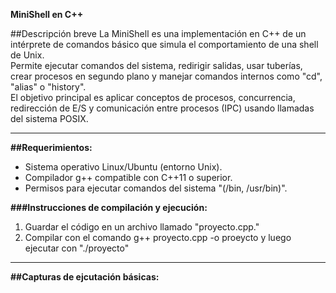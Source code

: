 **MiniShell en C++**

##Descripción breve
La MiniShell es una implementación en C++ de un intérprete de comandos básico que simula el comportamiento de una shell de Unix.  
Permite ejecutar comandos del sistema, redirigir salidas, usar tuberías, crear procesos en segundo plano y manejar comandos internos como "cd", "alias" o "history".  
El objetivo principal es aplicar conceptos de procesos, concurrencia, redirección de E/S y comunicación entre procesos (IPC) usando llamadas del sistema POSIX.

--------------------------------------------------------

**##Requerimientos:**
- Sistema operativo Linux/Ubuntu (entorno Unix).  
- Compilador g++ compatible con C++11 o superior.  
- Permisos para ejecutar comandos del sistema "(/bin, /usr/bin)".  

**###Instrucciones de compilación y ejecución:**
1. Guardar el código en un archivo llamado "proyecto.cpp."  
2. Compilar con el comando g++ proyecto.cpp -o proeycto y luego ejecutar con "./proyecto"
-------------------------------------------------------------------------

**##Capturas de ejcutación básicas:**
